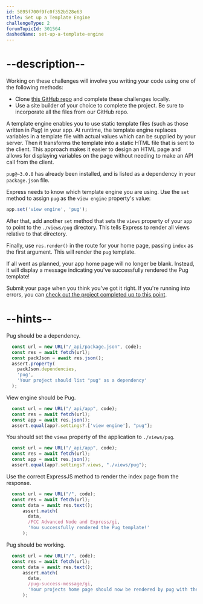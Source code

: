 ```yaml
---
id: 5895f700f9fc0f352b528e63
title: Set up a Template Engine
challengeType: 2
forumTopicId: 301564
dashedName: set-up-a-template-engine
---
```


# --description--

Working on these challenges will involve you writing your code using one of the following methods:

- Clone <a href="https://github.com/freeCodeCamp/boilerplate-advancednode/" target="_blank" rel="noopener noreferrer nofollow">this GitHub repo</a> and complete these challenges locally.
- Use a site builder of your choice to complete the project. Be sure to incorporate all the files from our GitHub repo.

A template engine enables you to use static template files (such as those written in *Pug*) in your app. At runtime, the template engine replaces variables in a template file with actual values which can be supplied by your server. Then it transforms the template into a static HTML file that is sent to the client. This approach makes it easier to design an HTML page and allows for displaying variables on the page without needing to make an API call from the client.

`pug@~3.0.0` has already been installed, and is listed as a dependency in your `package.json` file.

Express needs to know which template engine you are using. Use the `set` method to assign `pug` as the `view engine` property's value:

```javascript
app.set('view engine', 'pug');
```

After that, add another `set` method that sets the `views` property of your `app` to point to the `./views/pug` directory. This tells Express to render all views relative to that directory.

Finally, use `res.render()` in the route for your home page, passing `index` as the first argument. This will render the `pug` template.

If all went as planned, your app home page will no longer be blank. Instead, it will display a message indicating you've successfully rendered the Pug template!

Submit your page when you think you've got it right. If you're running into errors, you can <a href="https://forum.freecodecamp.org/t/advanced-node-and-express/567135#set-up-a-template-engine-1" target="_blank" rel="noopener noreferrer nofollow">check out the project completed up to this point</a>.

# --hints--

Pug should be a dependency.

```js
  const url = new URL("/_api/package.json", code);
  const res = await fetch(url);
  const packJson = await res.json();
  assert.property(
    packJson.dependencies,
    'pug',
    'Your project should list "pug" as a dependency'
  );
```

View engine should be Pug.

```js
  const url = new URL("/_api/app", code);
  const res = await fetch(url);
  const app = await res.json();
  assert.equal(app?.settings?.['view engine'], "pug");
```

You should set the `views` property of the application to `./views/pug`.

```js
  const url = new URL("/_api/app", code);
  const res = await fetch(url);
  const app = await res.json();
  assert.equal(app?.settings?.views, "./views/pug");
```

Use the correct ExpressJS method to render the index page from the response.

```js
  const url = new URL("/", code);
  const res = await fetch(url);
  const data = await res.text();
      assert.match(
        data,
        /FCC Advanced Node and Express/gi,
        'You successfully rendered the Pug template!'
      );
```

Pug should be working.

```js
  const url = new URL("/", code);
  const res = await fetch(url);
  const data = await res.text();
      assert.match(
        data,
        /pug-success-message/gi,
        'Your projects home page should now be rendered by pug with the projects .pug file unaltered'
      );
```

